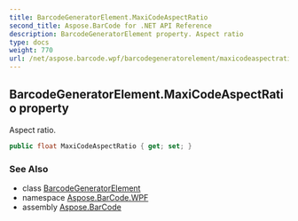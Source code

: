 ```yaml
---
title: BarcodeGeneratorElement.MaxiCodeAspectRatio
second_title: Aspose.BarCode for .NET API Reference
description: BarcodeGeneratorElement property. Aspect ratio
type: docs
weight: 770
url: /net/aspose.barcode.wpf/barcodegeneratorelement/maxicodeaspectratio/
---
```

## BarcodeGeneratorElement.MaxiCodeAspectRatio property

Aspect ratio.

```csharp
public float MaxiCodeAspectRatio { get; set; }
```

### See Also

* class [BarcodeGeneratorElement](../)
* namespace [Aspose.BarCode.WPF](../../barcodegeneratorelement/)
* assembly [Aspose.BarCode](../../../)


